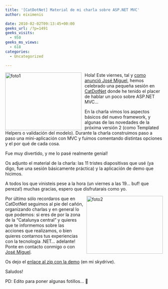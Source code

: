 ```yaml
---
title: '[CatDotNet] Material de mi charla sobre ASP.NET MVC'
author: eiximenis

date: 2010-02-02T09:13:45+00:00
geeks_url: /?p=1491
geeks_visits:
  - 950
geeks_ms_views:
  - 618
categories:
  - Uncategorized

---
```

[<img style="border-bottom: 0px; border-left: 0px; margin: 0px 10px 0px 0px; display: inline; border-top: 0px; border-right: 0px" title="foto1" border="0" alt="foto1" align="left" src="http://geeks.ms/cfs-file.ashx/__key/CommunityServer.Blogs.Components.WeblogFiles/etomas/foto1_5F00_thumb_5F00_796FA443.jpg" width="244" height="184" />][1] 

Hola! Este viernes, tal y <a href="http://geeks.ms/blogs/jmtorres/archive/2010/01/26/catdotnet-eduard-tom-224-s-hablando-sobre-asp-net-mvc-en-igualada-comorrr.aspx" target="_blank" rel="noopener noreferrer">como anunció José Miguel</a>, hemos celebrado una pequeña sesión en <a href="http://www.catdotnet.org" target="_blank" rel="noopener noreferrer">CatDotNet</a> donde he tenido el placer de hablar un poco sobre ASP.NET MVC…

En la charla vimos los aspectos básicos del nuevo framework, y algunas de las novedades de la próxima versión 2 (como Templated Helpers o validación del modelo). Durante la charla construimos paso a paso una mini-aplicación con MVC y fuimos comentando distintas opciones y el por qué de cada cosa.

Fue muy divertido, y me lo pasé realmente genial!

Os adjunto el material de la charla: las 11 tristes diapositivas que usé (ya digo, fue una sesión básicamente práctica) y la aplicación de demo que hicimos.

A todos los que vinisteis pese a la hora (un viernes a las 19… buf! que pereza!) muchas gracias, espero que disfrutarais como yo.

[<img style="border-bottom: 0px; border-left: 0px; margin: 0px 0px 0px 10px; display: inline; border-top: 0px; border-right: 0px" title="foto2" border="0" alt="foto2" align="right" src="http://geeks.ms/cfs-file.ashx/__key/CommunityServer.Blogs.Components.WeblogFiles/etomas/foto2_5F00_thumb_5F00_5E56D535.jpg" width="244" height="184" />][2] 

Por último sólo recordaros que en CatDotNet seguimos al pie del cañón, organizando charlas y en general lo que podemos: si eres de por la zona de la “Catalunya central” y quieres que te informemos sobre las acciones que realizamos, o bien quieres contarnos tus experiencias con la tecnologia .NET… adelante! Ponte en contacto conmigo o con <a href="http://geeks.ms/members/jmtorres/default.aspx" target="_blank" rel="noopener noreferrer">José Miguel</a>.

Os dejo el <a href="http://cid-6521c259e9b1bec6.skydrive.live.com/self.aspx/BurbujasNet/ZipsPosts/CatDotNet-Mvc.zip" target="_blank" rel="noopener noreferrer">enlace al zip con la demo</a> (en mi skydrive).

Saludos!

PD: Edito para poner algunas fotillos… 🙂

 [1]: http://geeks.ms/cfs-file.ashx/__key/CommunityServer.Blogs.Components.WeblogFiles/etomas/foto1_5F00_4D331D5F.jpg
 [2]: http://geeks.ms/cfs-file.ashx/__key/CommunityServer.Blogs.Components.WeblogFiles/etomas/foto2_5F00_5F9B6E14.jpg